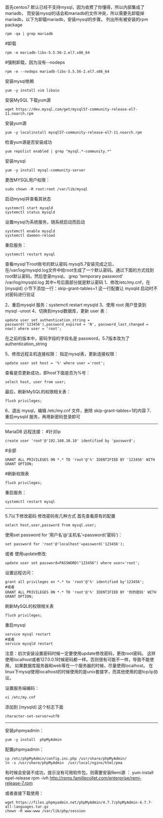 首先centos7 默认已经不支持mysql，因为收费了你懂得，所以内部集成了mariadb，
而安装mysql的话会和mariadb的文件冲突，所以需要先卸载掉mariadb，以下为卸载mariadb，安装mysql的步骤。
列出所有被安装的rpm package 
```
rpm -qa | grep mariadb
```
#卸载
```
rpm -e mariadb-libs-5.5.56-2.el7.x86_64
```
#强制卸载，因为没有--nodeps
```
rpm -e --nodeps mariadb-libs-5.5.56-2.el7.x86_64
```
安装mysql依赖
```
yum -y install vim libaio
```
安装MySQL
下载yum源
```
wget https://dev.mysql.com/get/mysql57-community-release-el7-11.noarch.rpm
```
安装yum源
```
yum -y localinstall mysql57-community-release-el7-11.noarch.rpm
```
检查yum源是否安装成功
```
yum repolist enabled | grep "mysql.*-community.*"
```
安装mysql
```
yum -y install mysql-community-server
```
更改MYSQL用户权限：
```
sudo chown -R root:root /var/lib/mysql
```
启动mysql并查看其状态
```
systemctl start mysqld
systemctl status mysqld
```
设置mysql为系统服务，随系统启动而启动
```
systemctl enable mysqld
systemctl daemon-reload
```
重启服务：
```
systemctl restart mysql
```
查看mysql下root账号的默认密码
mysql5.7安装完成之后，在/var/log/mysqld.log文件中给root生成了一个默认密码。通过下面的方式找到root默认密码，然后登录mysql。
grep 'temporary password' /var/log/mysqld.log
其中=号后面部分就是默认密码
1、修改/etc/my.cnf，在 [mysqld] 小节下添加一行：skip-grant-tables=1
这一行配置让 mysqld 启动时不对密码进行验证

2、重启mysqld 服务：systemctl restart mysqld
3、使用 root 用户登录到 mysql -uroot
4、切换到mysql数据库，更新 user 表：
```
update user set authentication_string = password('123456'),password_expired = 'N', password_last_changed = now() where user = 'root';
```
在之前的版本中，密码字段的字段名是 password，5.7版本改为了 authentication_string

5、修改远程主机连接权限：
指定mysql表，更新连接权限：
```
update user set host = '%' where user ='root';
```
查看是否更新成功，即host下面是否为%号：
```
select host, user from user;
```
最后，刷新MySQL的权限相关表：
```
flush privileges;
```
6、退出 mysql，编辑 /etc/my.cnf 文件，删除 skip-grant-tables=1的内容
7、重启mysqld 服务，再用新密码登录即可


-------------------------------------------------------------------------
MariaDB 远程连接：
#针对ip
```
create user 'root'@'192.168.10.10' identified by 'password';
```
#全部
```
GRANT ALL PRIVILEGES ON *.* TO 'root'@'%' IDENTIFIED BY '123456' WITH GRANT OPTION;
```
#刷新权限表
```
flush privileges;
```
重启服务：
```
systemctl restart mysql
```
-------------------------------------------------------------------------

5.7以下修改密码 
修改密码有几种方式 
首先查看原有的配置 
```
select host,user,password from mysql.user;
```
使用set password for ‘用户名’@’主机名’=password(‘密码’)：
```
set password for 'root'@'localhost'=password('123456');
```
或者
使用update修改:
```
update user set password=PASSWORD("123456") where user='root';
```

设置远程访问：
```
grant all privileges on *.* to 'root'@'%' identified by'123456';
#或者
GRANT ALL PRIVILEGES ON *.* TO 'root'@'%' IDENTIFIED BY '你的密码' WITH GRANT OPTION;
```
刷新MySQL的权限相关表
```
flush privileges;
```
重启mysql
```
service mysql restart
#或者
service mysqld restart
```
注意：初次安装设置密码时候一定要使用update修改密码，更改root密码。
这样使用localhost或者127.0.0.1时候密码都一样。否则很有可能不一样，导致不能使用，
如果数据库服务器和web等在一个服务器的时候，尽量使用localhost。
在linux下mysql使用localhost的时候使用的是unix套接字，而其他使用的是tcp/ip协议。

设置服务端编码：
```
vi /etc/my.cnf
```
添加到 [mysqld] 这个标志下面
```
character-set-server=utf8
```
---------------------------------------------------------
安装phpmyadmin：
```
yum -y install  phpMyAdmin
```
配置phpmyadmin：
```
cp /etc/phpMyAdmin/config.inc.php /usr/share/phpMyAdmin/
ln -s /usr/share/phpMyAdmin  /usr/local/nginx/html/pma
```
有时候会安装不成功，提示没有可用软件包，则需要安装Remi源 ：
yum install epel-release
rpm -ivh http://rpms.famillecollet.com/enterprise/remi-release-7.rpm

或者直接下载使用：
```
wget https://files.phpmyadmin.net/phpMyAdmin/4.7.7/phpMyAdmin-4.7.7-all-languages.tar.gz
chown -R www:www /var/lib/php/session
```
